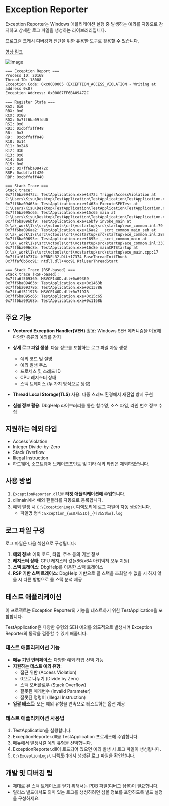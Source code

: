 # Exception Reporter

Exception Reporter는 Windows 애플리케이션 실행 중 발생하는 예외를 자동으로 감지하고 상세한 로그 파일을 생성하는 라이브러리입니다. 

프로그램 크래시 디버깅과 진단을 위한 유용한 도구로 활용할 수 있습니다.

[영상 링크](https://www.youtube.com/watch?v=r9DUcUXM5y8)

![Image](https://github.com/user-attachments/assets/ce27900a-ec79-4770-84e7-308d4d34554d)

```
=== Exception Report ===
Process ID: 20168
Thread ID: 18008
Exception Code: 0xc0000005 (EXCEPTION_ACCESS_VIOLATION - Writing at address 0x0)
Exception Address: 0x00007FF6BA09472C

=== Register State ===
RAX: 0x0
RBX: 0x0
RCX: 0x88
RDX: 0x7ff6ba09fdd0
RSI: 0x0
RDI: 0xcbffaff948
R8:  0x3
R9:  0xcbffaff048
R10: 0x14
R11: 0x246
R12: 0x0
R13: 0x0
R14: 0x0
R15: 0x0
RIP: 0x7ff6ba09472c
RSP: 0xcbffaff420
RBP: 0xcbffaff440

=== Stack Trace ===
Stack trace:
0x7ff6ba09472c: TestApplication.exe+1472c TriggerAccessViolation at C:\Users\Kisu\Desktop\TestApplication\TestApplication\TestApplication.cpp:13
0x7ff6ba09463b: TestApplication.exe+1463b ExecuteSEHTest at C:\Users\Kisu\Desktop\TestApplication\TestApplication\TestApplication.cpp:53
0x7ff6ba095c65: TestApplication.exe+15c65 main at C:\Users\Kisu\Desktop\TestApplication\TestApplication\TestApplication.cpp:89
0x7ff6ba096bf9: TestApplication.exe+16bf9 invoke_main at D:\a\_work\1\s\src\vctools\crt\vcstartup\src\startup\exe_common.inl:79
0x7ff6ba096aa2: TestApplication.exe+16aa2 __scrt_common_main_seh at D:\a\_work\1\s\src\vctools\crt\vcstartup\src\startup\exe_common.inl:288
0x7ff6ba09695e: TestApplication.exe+1695e __scrt_common_main at D:\a\_work\1\s\src\vctools\crt\vcstartup\src\startup\exe_common.inl:331
0x7ff6ba096c8e: TestApplication.exe+16c8e mainCRTStartup at D:\a\_work\1\s\src\vctools\crt\vcstartup\src\startup\exe_main.cpp:17
0x7ffaf61b7374: KERNEL32.DLL+17374 BaseThreadInitThunk
0x7ffaf6b5cc91: ntdll.dll+4cc91 RtlUserThreadStart

=== Stack Trace (RSP-based) ===
Stack trace (RSP-based):
0x7ffa6f509369: MSVCP140D.dll+0x69369
0x7ff6ba09463b: TestApplication.exe+0x1463b
0x7ff6ba093786: TestApplication.exe+0x13786
0x7ffa6f511978: MSVCP140D.dll+0x71978
0x7ff6ba095c65: TestApplication.exe+0x15c65
0x7ff6ba09168b: TestApplication.exe+0x1168b

```

## 주요 기능

- **Vectored Exception Handler(VEH)** 활용: Windows SEH 메커니즘을 이용해 다양한 종류의 예외를 감지
- **상세 로그 파일 생성**: 다음 정보를 포함하는 로그 파일 자동 생성
  - 예외 코드 및 설명
  - 예외 발생 주소
  - 프로세스 및 스레드 ID
  - CPU 레지스터 상태
  - 스택 트레이스 (두 가지 방식으로 생성)

- **Thread Local Storage(TLS)** 사용: 다중 스레드 환경에서 재진입 방지 구현

- **심볼 정보 활용**: DbgHelp 라이브러리를 통한 함수명, 소스 파일, 라인 번호 정보 수집

## 지원하는 예외 타입

- Access Violation
- Integer Divide-by-Zero
- Stack Overflow
- Illegal Instruction
- 하드웨어, 소프트웨어 브레이크포인트 및 기타 예외 타입은 제외하였습니다.

## 사용 방법

1. `ExceptionReporter.dll`을 **타겟 애플리케이션에 주입**합니다.
2. dllmain에서 예외 핸들러를 자동으로 등록합니다.
3. 예외 발생 시 `C:\ExceptionLogs\` 디렉토리에 로그 파일이 자동 생성됩니다.
   - 파일명 형식: `Exception_{프로세스ID}_{타임스탬프}.log`

## 로그 파일 구성

로그 파일은 다음 섹션으로 구성됩니다:

1. **예외 정보**: 예외 코드, 타입, 주소 등의 기본 정보
2. **레지스터 상태**: CPU 레지스터 값(x86/x64 아키텍처 모두 지원)
3. **스택 트레이스**: DbgHelp를 이용한 스택 트레이스
4. **RSP 기반 스택 트레이스**: DbgHelp 기반으로 콜 스택을 조회할 수 없을 시 하지 않을 시 다른 방법으로 콜 스택 분석 제공

## 테스트 애플리케이션

이 프로젝트는 Exception Reporter의 기능을 테스트하기 위한 TestApplication을 포함합니다.

TestApplication은 다양한 유형의 SEH 예외를 의도적으로 발생시켜 Exception Reporter의 동작을 검증할 수 있게 해줍니다.

### 테스트 애플리케이션 기능

- **메뉴 기반 인터페이스**: 다양한 예외 타입 선택 가능
- **지원하는 테스트 예외 유형**:
  - 접근 위반 (Access Violation)
  - 0으로 나누기 (Divide by Zero)
  - 스택 오버플로우 (Stack Overflow)
  - 잘못된 매개변수 (Invalid Parameter)
  - 잘못된 명령어 (Illegal Instruction)
- **일괄 테스트**: 모든 예외 유형을 연속으로 테스트하는 옵션 제공

### 테스트 애플리케이션 사용법

1. TestApplication을 실행합니다.
2. ExceptionReporter.dll을 TestApplication 프로세스에 주입합니다.
2. 메뉴에서 발생시킬 예외 유형을 선택합니다.
3. ExceptionReporter.dll이 로드되어 있으면 예외 발생 시 로그 파일이 생성됩니다.
4. `C:\ExceptionLogs\` 디렉토리에서 생성된 로그 파일을 확인합니다.

## 개발 및 디버깅 팁

- 제대로 된 스택 트레이스를 얻기 위해서는 PDB 파일(디버그 심볼)이 필요합니다.
- 릴리스 빌드에서도 의미 있는 로그를 생성하려면 심볼 정보를 포함하도록 빌드 설정을 구성하세요.
